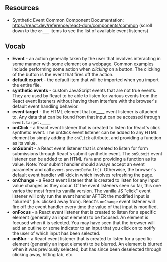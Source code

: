 ## Resources
- Synthetic Event Common Component Documentation: https://react.dev/reference/react-dom/components/common (scroll down to the `on___` items to see the list of available event listeners)

## Vocab
- **Event** - an action generally taken by the user that involves interacting in some manner with some element on a webpage. Common examples include performing some action when *clicking* on a button. The clicking of the button is the event that fires off the action. 
- **default export** - the default item that will be imported when you import the entire file.
- **synthetic events** - custom JavaScript events that are not true events. They are used by React to be able to listen for various events from the React event listeners without having them interfere with the browser's default event handling behavior. 
- **event target** - the HTML element that on____ event listener is attached to. Any data that can be found from that input can be accessed through `event.target.____`
- **onClick** - a React event listener that is created to listen for React's click synthetic event. The onClick event listener can be added to any HTML element by simply adding the `onClick` attribute, and providing a function as its value.
- **onSubmit** - a React event listener that is created to listen for form submissions through React's submit synthetic event. The `onSubmit` event listener can be added to an HTML `form` and providing a function as its value. Note: Your submit handler should always accept an event parameter and call `event.preventDefault()`. Otherwise, the browser's default event handler will kick in which involves refreshing the page. 
- **onChange** - a React event listener that is created to listen for any input value changes as they occur. Of the event listeners seen so far, this one varies the most from its vanilla version. The vanilla JS "click" event listener will only run the event handler AFTER the modified input is "blurred" (i.e. clicked away from). React's `onChange` event listener will fire off the event handler every time the value of that input is modified.
- **onFocus** - a React event listener that is created to listen for a specific element (generally an input element) to be focused. An element is focused when it is selected. You may have seen that the browser will add an outline or some indicator to an input that you click on to notify the user of which input has been selected.
- **onBlur** - a React event listener that is created to listen for a specific element (generally an input element) to be blurred. An element is blurred when it was previously selected, but has since been deselected through clicking away, hitting tab, etc. 